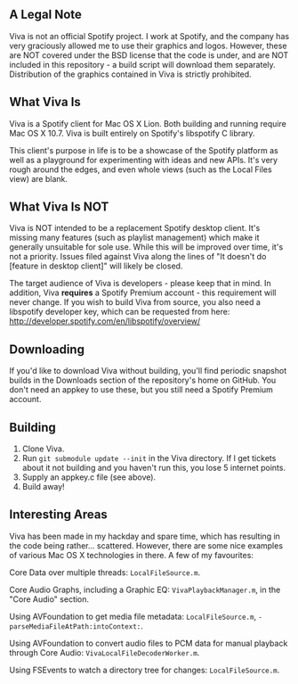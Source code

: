 ## A Legal Note ##

Viva is not an official Spotify project. I work at Spotify, and the company has very graciously allowed me to use their graphics and logos. However, these are NOT covered under the BSD license that the code is under, and are NOT included in this repository - a build script will download them separately. Distribution of the graphics contained in Viva is strictly prohibited.

## What Viva Is ##

Viva is a Spotify client for Mac OS X Lion. Both building and running require Mac OS X 10.7. Viva is built entirely on Spotify's libspotify C library.

This client's purpose in life is to be a showcase of the Spotify platform as well as a playground for experimenting with ideas and new APIs. It's very rough around the edges, and even whole views (such as the Local Files view) are blank.

## What Viva Is NOT ##

Viva is NOT intended to be a replacement Spotify desktop client. It's missing many features (such as playlist management) which make it generally unsuitable for sole use. While this will be improved over time, it's not a priority. Issues filed against Viva along the lines of "It doesn't do [feature in desktop client]" will likely be closed.

The target audience of Viva is developers - please keep that in mind. In addition, Viva **requires** a Spotify Premium account - this requirement will never change. If you wish to build Viva from source, you also need a libspotify developer key, which can be requested from here: http://developer.spotify.com/en/libspotify/overview/

## Downloading ##

If you'd like to download Viva without building, you'll find periodic snapshot builds in the Downloads section of the repository's home on GitHub. You don't need an appkey to use these, but you still need a Spotify Premium account.

## Building ##

1. Clone Viva.
2. Run `git submodule update --init` in the Viva directory. If I get tickets about it not building and you haven't run this, you lose 5 internet points.
3. Supply an appkey.c file (see above).
4. Build away!

## Interesting Areas ##

Viva has been made in my hackday and spare time, which has resulting in the code being rather... scattered. However, there are some nice examples of various Mac OS X technologies in there. A few of my favourites:

Core Data over multiple threads: `LocalFileSource.m`.

Core Audio Graphs, including a Graphic EQ: `VivaPlaybackManager.m`, in the "Core Audio" section.

Using AVFoundation to get media file metadata: `LocalFileSource.m`, `-parseMediaFileAtPath:intoContext:`.

Using AVFoundation to convert audio files to PCM data for manual playback through Core Audio: `VivaLocalFileDecoderWorker.m`.

Using FSEvents to watch a directory tree for changes: `LocalFileSource.m`.

